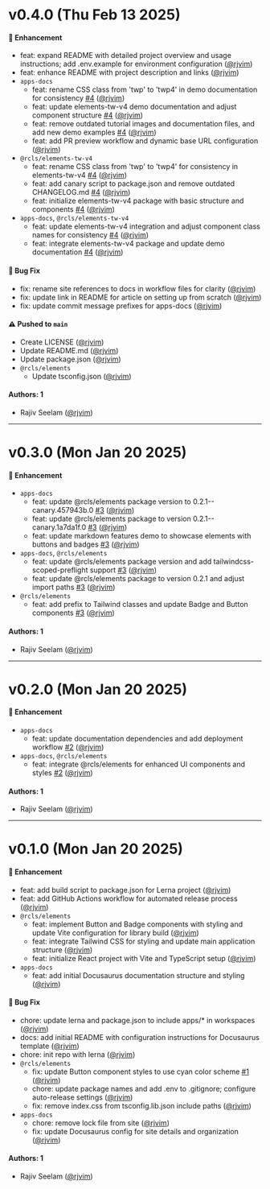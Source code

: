 # v0.4.0 (Thu Feb 13 2025)

#### 🚀 Enhancement

- feat: expand README with detailed project overview and usage instructions; add .env.example for environment configuration ([@rjvim](https://github.com/rjvim))
- feat: enhance README with project description and links ([@rjvim](https://github.com/rjvim))
- `apps-docs`
  - feat: rename CSS class from 'twp' to 'twp4' in demo documentation for consistency [#4](https://github.com/rjvim/react-component-library-starter/pull/4) ([@rjvim](https://github.com/rjvim))
  - feat: update elements-tw-v4 demo documentation and adjust component structure [#4](https://github.com/rjvim/react-component-library-starter/pull/4) ([@rjvim](https://github.com/rjvim))
  - feat: remove outdated tutorial images and documentation files, and add new demo examples [#4](https://github.com/rjvim/react-component-library-starter/pull/4) ([@rjvim](https://github.com/rjvim))
  - feat: add PR preview workflow and dynamic base URL configuration ([@rjvim](https://github.com/rjvim))
- `@rcls/elements-tw-v4`
  - feat: rename CSS class from 'twp' to 'twp4' for consistency in elements-tw-v4 [#4](https://github.com/rjvim/react-component-library-starter/pull/4) ([@rjvim](https://github.com/rjvim))
  - feat: add canary script to package.json and remove outdated CHANGELOG.md [#4](https://github.com/rjvim/react-component-library-starter/pull/4) ([@rjvim](https://github.com/rjvim))
  - feat: initialize elements-tw-v4 package with basic structure and components [#4](https://github.com/rjvim/react-component-library-starter/pull/4) ([@rjvim](https://github.com/rjvim))
- `apps-docs`, `@rcls/elements-tw-v4`
  - feat: update elements-tw-v4 integration and adjust component class names for consistency [#4](https://github.com/rjvim/react-component-library-starter/pull/4) ([@rjvim](https://github.com/rjvim))
  - feat: integrate elements-tw-v4 package and update demo documentation [#4](https://github.com/rjvim/react-component-library-starter/pull/4) ([@rjvim](https://github.com/rjvim))

#### 🐛 Bug Fix

- fix: rename site references to docs in workflow files for clarity ([@rjvim](https://github.com/rjvim))
- fix: update link in README for article on setting up from scratch ([@rjvim](https://github.com/rjvim))
- fix: update commit message prefixes for apps-docs ([@rjvim](https://github.com/rjvim))

#### ⚠️ Pushed to `main`

- Create LICENSE ([@rjvim](https://github.com/rjvim))
- Update README.md ([@rjvim](https://github.com/rjvim))
- Update package.json ([@rjvim](https://github.com/rjvim))
- `@rcls/elements`
  - Update tsconfig.json ([@rjvim](https://github.com/rjvim))

#### Authors: 1

- Rajiv Seelam ([@rjvim](https://github.com/rjvim))

---

# v0.3.0 (Mon Jan 20 2025)

#### 🚀 Enhancement

- `apps-docs`
  - feat: update @rcls/elements package version to 0.2.1--canary.457943b.0 [#3](https://github.com/rjvim/react-component-library-starter/pull/3) ([@rjvim](https://github.com/rjvim))
  - feat: update @rcls/elements package to version 0.2.1--canary.1a7da1f.0 [#3](https://github.com/rjvim/react-component-library-starter/pull/3) ([@rjvim](https://github.com/rjvim))
  - feat: update markdown features demo to showcase elements with buttons and badges [#3](https://github.com/rjvim/react-component-library-starter/pull/3) ([@rjvim](https://github.com/rjvim))
- `apps-docs`, `@rcls/elements`
  - feat: update @rcls/elements package version and add tailwindcss-scoped-preflight support [#3](https://github.com/rjvim/react-component-library-starter/pull/3) ([@rjvim](https://github.com/rjvim))
  - feat: update @rcls/elements package to version 0.2.1 and adjust import paths [#3](https://github.com/rjvim/react-component-library-starter/pull/3) ([@rjvim](https://github.com/rjvim))
- `@rcls/elements`
  - feat: add prefix to Tailwind classes and update Badge and Button components [#3](https://github.com/rjvim/react-component-library-starter/pull/3) ([@rjvim](https://github.com/rjvim))

#### Authors: 1

- Rajiv Seelam ([@rjvim](https://github.com/rjvim))

---

# v0.2.0 (Mon Jan 20 2025)

#### 🚀 Enhancement

- `apps-docs`
  - feat: update documentation dependencies and add deployment workflow [#2](https://github.com/rjvim/react-component-library-starter/pull/2) ([@rjvim](https://github.com/rjvim))
- `apps-docs`, `@rcls/elements`
  - feat: integrate @rcls/elements for enhanced UI components and styles [#2](https://github.com/rjvim/react-component-library-starter/pull/2) ([@rjvim](https://github.com/rjvim))

#### Authors: 1

- Rajiv Seelam ([@rjvim](https://github.com/rjvim))

---

# v0.1.0 (Mon Jan 20 2025)

#### 🚀 Enhancement

- feat: add build script to package.json for Lerna project ([@rjvim](https://github.com/rjvim))
- feat: add GitHub Actions workflow for automated release process ([@rjvim](https://github.com/rjvim))
- `@rcls/elements`
  - feat: implement Button and Badge components with styling and update Vite configuration for library build ([@rjvim](https://github.com/rjvim))
  - feat: integrate Tailwind CSS for styling and update main application structure ([@rjvim](https://github.com/rjvim))
  - feat: initialize React project with Vite and TypeScript setup ([@rjvim](https://github.com/rjvim))
- `apps-docs`
  - feat: add initial Docusaurus documentation structure and styling ([@rjvim](https://github.com/rjvim))

#### 🐛 Bug Fix

- chore: update lerna and package.json to include apps/* in workspaces ([@rjvim](https://github.com/rjvim))
- docs: add initial README with configuration instructions for Docusaurus template ([@rjvim](https://github.com/rjvim))
- chore: init repo with lerna ([@rjvim](https://github.com/rjvim))
- `@rcls/elements`
  - fix: update Button component styles to use cyan color scheme [#1](https://github.com/rjvim/react-component-library-starter/pull/1) ([@rjvim](https://github.com/rjvim))
  - chore: update package names and add .env to .gitignore; configure auto-release settings ([@rjvim](https://github.com/rjvim))
  - fix: remove index.css from tsconfig.lib.json include paths ([@rjvim](https://github.com/rjvim))
- `apps-docs`
  - chore: remove lock file from site ([@rjvim](https://github.com/rjvim))
  - fix: update Docusaurus config for site details and organization ([@rjvim](https://github.com/rjvim))

#### Authors: 1

- Rajiv Seelam ([@rjvim](https://github.com/rjvim))
